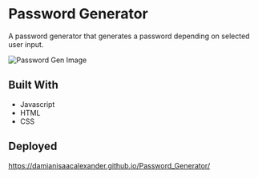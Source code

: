 # Password Generator

A password generator that generates a password depending on selected user input.

![Password Gen Image](https://i.gyazo.com/18cd3eda2d181cdc19d056662f35ac65.png)

## Built With
* Javascript
* HTML
* CSS

## Deployed

https://damianisaacalexander.github.io/Password_Generator/